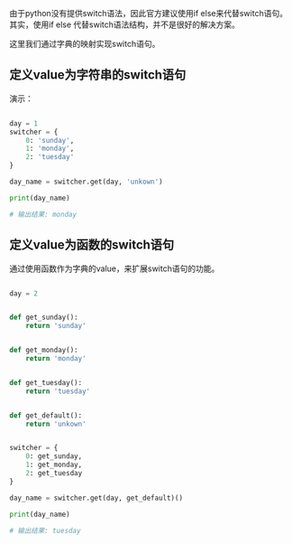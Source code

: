 

由于python没有提供switch语法，因此官方建议使用if else来代替switch语句。其实，使用if else 代替switch语法结构，并不是很好的解决方案。

这里我们通过字典的映射实现switch语句。

## 定义value为字符串的switch语句

演示：

```python

day = 1
switcher = {
    0: 'sunday',
    1: 'monday',
    2: 'tuesday'
}

day_name = switcher.get(day, 'unkown')

print(day_name)

# 输出结果: monday


```

## 定义value为函数的switch语句

通过使用函数作为字典的value，来扩展switch语句的功能。


```python

day = 2


def get_sunday():
    return 'sunday'


def get_monday():
    return 'monday'


def get_tuesday():
    return 'tuesday'


def get_default():
    return 'unkown'


switcher = {
    0: get_sunday,
    1: get_monday,
    2: get_tuesday
}

day_name = switcher.get(day, get_default)()

print(day_name)

# 输出结果: tuesday



```



































#####
